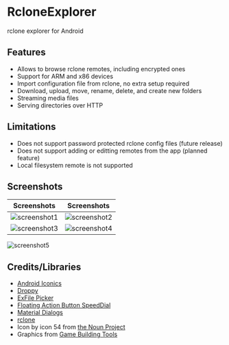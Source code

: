 # RcloneExplorer
rclone explorer for Android

Features
--------
- Allows to browse rclone remotes, including encrypted ones
- Support for ARM and x86 devices
- Import configuration file from rclone, no extra setup required
- Download, upload, move, rename, delete, and create new folders
- Streaming media files
- Serving directories over HTTP

Limitations
------------
- Does not support password protected rclone config files (future release)
- Does not support adding or editting remotes from the app (planned feature)
- Local filesystem remote is not supported

Screenshots
-----------

Screenshots|Screenshots
:-------------------------:|:-------------------------:
![screenshot1](https://github.com/kaczmarkiewiczp/rcloneExplorer/blob/master/screenshots/screenshot_1.png?raw=true) |![screenshot2](https://github.com/kaczmarkiewiczp/rcloneExplorer/blob/master/screenshots/screenshot_2.png?raw=true)
![screenshot3](https://github.com/kaczmarkiewiczp/rcloneExplorer/blob/master/screenshots/screenshot_3.png?raw=true) | ![screenshot4](https://github.com/kaczmarkiewiczp/rcloneExplorer/blob/master/screenshots/screenshot_4.png?raw=true)
![screenshot5](https://github.com/kaczmarkiewiczp/rcloneExplorer/blob/master/screenshots/screenshot_5.png?raw=true)

Credits/Libraries
-----------------
- [Android Iconics](https://github.com/mikepenz/Android-Iconics)
- [Droppy](https://github.com/shehabic/Droppy)
- [ExFile Picker](https://github.com/bartwell/ExFilePicker)
- [Floating Action Button SpeedDial](https://github.com/leinardi/FloatingActionButtonSpeedDial)
- [Material Dialogs](https://github.com/afollestad/material-dialogs)
- [rclone](https://github.com/ncw/rclone)
- Icon by icon 54 from [the Noun Project](https://thenounproject.com)
- Graphics from [Game Building Tools](http://www.gamebuildingtools.com)
